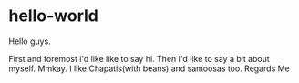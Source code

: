 # hello-world

Hello guys.

First and foremost i'd like like to say hi. Then I'd like to say a bit about myself. Mmkay.
I like Chapatis(with beans) and samoosas too.
Regards 
Me
